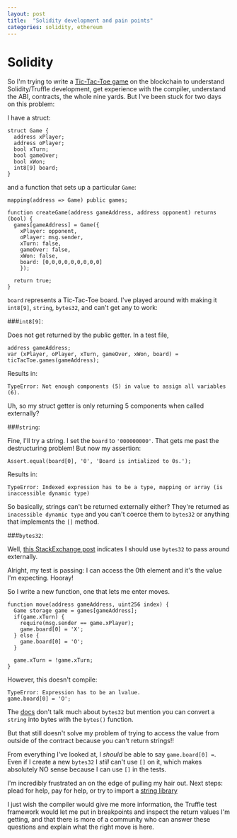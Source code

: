 ```yaml
---
layout: post
title:  "Solidity development and pain points"
categories: solidity, ethereum
---
```


# Solidity

So I'm trying to write a [Tic-Tac-Toe game](http://github.com/mzemel/blockchain_tictactoe) on the blockchain to understand Solidity/Truffle development, get experience with the compiler, understand the ABI, contracts, the whole nine yards.  But I've been stuck for two days on this problem:

I have a struct:

```
struct Game {
  address xPlayer;
  address oPlayer;
  bool xTurn;
  bool gameOver;
  bool xWon;
  int8[9] board;
}
```

and a function that sets up a particular `Game`:

```
mapping(address => Game) public games;

function createGame(address gameAddress, address opponent) returns (bool) {
  games[gameAddress] = Game({
    xPlayer: opponent,
    oPlayer: msg.sender,
    xTurn: false,
    gameOver: false,
    xWon: false,
    board: [0,0,0,0,0,0,0,0,0]
    });

  return true;
}
```

`board` represents a Tic-Tac-Toe board.  I've played around with making it `int8[9]`, `string`, `bytes32`, and can't get any to work:

###`int8[9]`:

Does not get returned by the public getter.  In a test file,

```
address gameAddress;
var (xPlayer, oPlayer, xTurn, gameOver, xWon, board) = ticTacToe.games(gameAddress);
```

Results in:

`TypeError: Not enough components (5) in value to assign all variables (6).`

Uh, so my struct getter is only returning 5 components when called externally?

###`string`:

Fine, I'll try a string.  I set the `board` to `'000000000'`.  That gets me past the destructuring problem!  But now my assertion:

`Assert.equal(board[0], '0', 'Board is intialized to 0s.');`

Results in:

`TypeError: Indexed expression has to be a type, mapping or array (is inaccessible dynamic type)`

So basically, strings can't be returned externally either?  They're returned as `inacessible dynamic type` and you can't coerce them to `bytes32` or anything that implements the `[]` method.

###`bytes32`:

Well, [this StackExchange post](https://ethereum.stackexchange.com/questions/12765/type-inaccessible-dynamic-type-is-not-implicitly-convertible-to-expected-type/12767) indicates I should use `bytes32` to pass around externally.

Alright, my test is passing: I can access the 0th element and it's the value I'm expecting.  Hooray!

So I write a new function, one that lets me enter moves.

```
function move(address gameAddress, uint256 index) {
  Game storage game = games[gameAddress];
  if(game.xTurn) {
    require(msg.sender == game.xPlayer);
    game.board[0] = 'X';
  } else {
    game.board[0] = 'O';
  }

  game.xTurn = !game.xTurn;
}
```

However, this doesn't compile:

```
TypeError: Expression has to be an lvalue.
game.board[0] = 'O';
```

The [docs](http://solidity.readthedocs.io/en/develop/types.html#arrays) don't talk much about `bytes32` but mention you can convert a `string` into bytes with the `bytes()` function.

But that still doesn't solve my problem of trying to access the value from outside of the contract because you can't return strings!!

From everything I've looked at, I _should_ be able to say `game.board[0] =`.  Even if I create a new `bytes32` I _still_ can't use `[]` on it, which makes absolutely NO sense because I can use `[]` in the tests.

I'm incredibly frustrated an on the edge of pulling my hair out.  Next steps: plead for help, pay for help, or try to import a [string library](https://github.com/Arachnid/solidity-stringutils)

I just wish the compiler would give me more information, the Truffle test framework would let me put in breakpoints and inspect the return values I'm getting, and that there is more of a community who can answer these questions and explain what the right move is here.